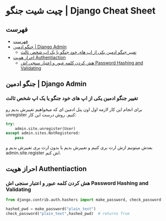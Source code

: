# چیت شیت جنگو | Django Cheat Sheet

## <a name=''></a>فهرست

<!-- vscode-markdown-toc -->

- [فهرست](#)
- [جنگو ادمین | Django Admin](#DjangoAdmin)
  - [تغییر جنگو ادمین یکی از اپ های خود جنگو یا یک اپ شخص ثالث](#-1)
- [احراز هویت Authentiaction](#Authentiaction)
  - [هش کردن کلمه عبور و اعتبار سنجی اش Password Hashing and Validating](#PasswordHashingandValidating)

<!-- vscode-markdown-toc-config
	numbering=false
	autoSave=true
	/vscode-markdown-toc-config -->
<!-- /vscode-markdown-toc -->

## <a name='DjangoAdmin'></a>جنگو ادمین | Django Admin

### <a name='-1'></a>تغییر جنگو ادمین یکی از اپ های خود جنگو یا یک اپ شخص ثالث

برای انجام این کار لازمه اول اون پنل ادمین ای که میخواهیم تغییرش بدیم رو unregister کنیم. روش درست این کار:

```python
try:
    admin.site.unregister(User)
except admin.sites.NotRegistered:
    pass
```

بعدش میتونیم ازش ارث بری کنیم و تغییرش بدیم یا بدون ارث بری تغییرش بدیم و admin.site.register اش کنم.

## <a name='Authentiaction'></a>احراز هویت Authentiaction

### <a name='PasswordHashingandValidating'></a>هش کردن کلمه عبور و اعتبار سنجی اش Password Hashing and Validating

```python
from django.contrib.auth.hashers import make_password, check_password

hashed_pwd = make_password("plain_text")
check_password("plain_text",hashed_pwd)  # returns True
```

